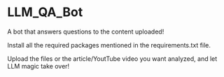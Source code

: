 # LLM_QA_Bot
A bot that answers questions to the content uploaded!

Install all the required packages mentioned in the requirements.txt file.

Upload the files or the article/YoutTube video you want analyzed, and let LLM magic take over!
